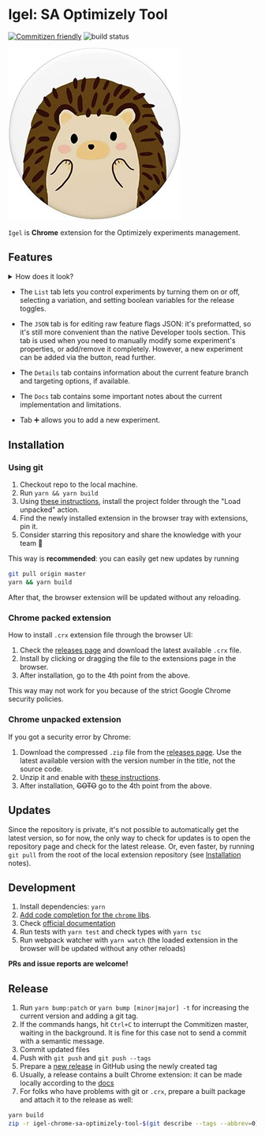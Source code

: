 # Igel: SA Optimizely Tool

[![Commitizen friendly](https://img.shields.io/badge/commitizen-friendly-brightgreen.svg)](http://commitizen.github.io/cz-cli/)
![build status](https://github.com/RedTecLab/igel-chrome-sa-optimizely-tool/actions/workflows/main.yml/badge.svg)

![](src/images/igel350.jpg)

`Igel` is **Chrome** extension for the Optimizely experiments management.

## Features

<details>
<summary>How does it look?</summary>

![](src/images/ui-tab-list.png)

</details>

- The `List` tab lets you control experiments by turning them on or off, selecting a variation, and setting boolean variables for the release toggles.

- The `JSON` tab is for editing raw feature flags JSON: it's preformatted, so it's still more convenient than the native Developer tools section.
  This tab is used when you need to manually modify some experiment's properties, or add/remove it completely.
  However, a new experiment can be added via the button, read further.

- The `Details` tab contains information about the current feature branch and targeting options, if available.

- The `Docs` tab contains some important notes about the current implementation and limitations.

- Tab ➕ allows you to add a new experiment.

## Installation

### Using git

1. Checkout repo to the local machine.
2. Run `yarn && yarn build`
3. Using [these instructions], install the project folder through the "Load unpacked" action.
4. Find the newly installed extension in the browser tray with extensions, pin it.
5. Consider starring this repository and share the knowledge with your team 🙂

This way is **recommended**: you can easily get new updates by running

```sh
git pull origin master
yarn && yarn build
```

After that, the browser extension will be updated without any reloading.

### Chrome packed extension

How to install `.crx` extension file through the browser UI:

1. Check the [releases page] and download the latest available `.crx` file.
2. Install by clicking or dragging the file to the extensions page in the browser.
3. After installation, go to the 4th point from the above.

This way may not work for you because of the strict Google Chrome security policies.

### Chrome unpacked extension

If you got a security error by Chrome:

1. Download the compressed `.zip` file from the [releases page].
   Use the latest available version with the version number in the title, not the source code.
2. Unzip it and enable with [these instructions].
3. After installation, ~~GOTO~~ go to the 4th point from the above.

## Updates

Since the repository is private, it's not possible to automatically get the latest version,
so for now, the only way to check for updates is to open the repository page and check for the latest release.
Or, even faster, by running `git pull` from the root of the local extension repository (see [Installation](#installation) notes).

## Development

1. Install dependencies: `yarn`
2. [Add code completion for the `chrome` libs](https://newbedev.com/how-do-i-use-webstorm-for-chrome-extension-development).
3. Check [official documentation](https://developer.chrome.com/docs/extensions/mv3/devguide/)
4. Run tests with `yarn test` and check types with `yarn tsc`
5. Run webpack watcher with `yarn watch` (the loaded extension in the browser will be updated without any other reloads)

**PRs and issue reports are welcome!**

## Release

1. Run `yarn bump:patch` or `yarn bump [minor|major] -t` for increasing the current version and adding a git tag.
2. If the commands hangs, hit `Ctrl+C` to interrupt the Commitizen master, waiting in the background.
   It is fine for this case not to send a commit with a semantic message.
3. Commit updated files
4. Push with `git push` and `git push --tags`
5. Prepare a [new release](https://github.com/RedTecLab/igel-chrome-sa-optimizely-tool/releases/new) in GitHub using the newly created tag
6. Usually, a release contains a built Chrome extension: it can be made locally according to the [docs](https://developer.chrome.com/docs/extensions/mv3/linux_hosting/#create)
7. For folks who have problems with git or `.crx`, prepare a built package and attach it to the release as well:

```sh
yarn build
zip -r igel-chrome-sa-optimizely-tool-$(git describe --tags --abbrev=0).zip .
```

[releases page]: https://github.com/RedTecLab/igel-chrome-sa-optimizely-tool/releases
[these instructions]: https://developer.chrome.com/docs/extensions/mv3/getstarted/
